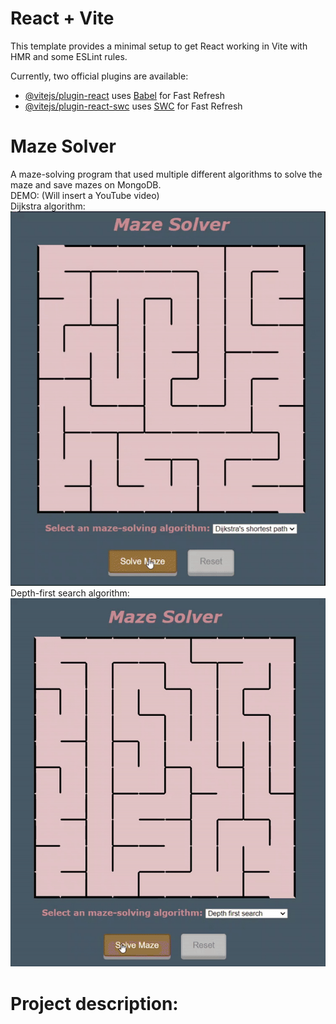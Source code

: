 # React + Vite

This template provides a minimal setup to get React working in Vite with HMR and some ESLint rules.

Currently, two official plugins are available:

- [@vitejs/plugin-react](https://github.com/vitejs/vite-plugin-react/blob/main/packages/plugin-react/README.md) uses [Babel](https://babeljs.io/) for Fast Refresh
- [@vitejs/plugin-react-swc](https://github.com/vitejs/vite-plugin-react-swc) uses [SWC](https://swc.rs/) for Fast Refresh


# Maze Solver
A maze-solving program that used multiple different algorithms to solve the maze and save mazes on MongoDB. <br>
DEMO: (Will insert a YouTube video)<br>
Dijkstra algorithm:<br>
![](https://github.com/QuocNguyen216/mazeSolver/blob/master/GIFstorage/dijkstra.gif)
Depth-first search algorithm:<br>
![](https://github.com/QuocNguyen216/mazeSolver/blob/master/GIFstorage/dfs.gif)
  
# Project description:
